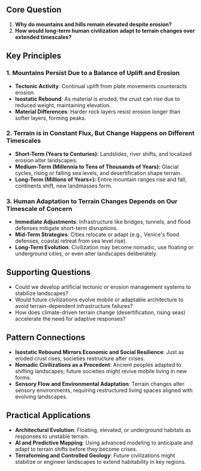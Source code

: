 ## **Core Question**

1. **Why do mountains and hills remain elevated despite erosion?**
2. **How would long-term human civilization adapt to terrain changes over extended timescales?**

## **Key Principles**

### **1. Mountains Persist Due to a Balance of Uplift and Erosion**

- **Tectonic Activity**: Continual uplift from plate movements counteracts erosion.
- **Isostatic Rebound**: As material is eroded, the crust can rise due to reduced weight, maintaining elevation.
- **Material Differences**: Harder rock layers resist erosion longer than softer layers, forming peaks.

### **2. Terrain is in Constant Flux, But Change Happens on Different Timescales**

- **Short-Term (Years to Centuries):** Landslides, river shifts, and localized erosion alter landscapes.
- **Medium-Term (Millennia to Tens of Thousands of Years):** Glacial cycles, rising or falling sea levels, and desertification shape terrain.
- **Long-Term (Millions of Years+):** Entire mountain ranges rise and fall, continents shift, new landmasses form.

### **3. Human Adaptation to Terrain Changes Depends on Our Timescale of Concern**

- **Immediate Adjustments**: Infrastructure like bridges, tunnels, and flood defenses mitigate short-term disruptions.
- **Mid-Term Strategies**: Cities relocate or adapt (e.g., Venice's flood defenses, coastal retreat from sea level rise).
- **Long-Term Evolution**: Civilization may become nomadic, use floating or underground cities, or even alter landscapes deliberately.

## **Supporting Questions**

- Could we develop artificial tectonic or erosion management systems to stabilize landscapes?
- Would future civilizations evolve mobile or adaptable architecture to avoid terrain-dependent infrastructure failures?
- How does climate-driven terrain change (desertification, rising seas) accelerate the need for adaptive responses?

## **Pattern Connections**

- **Isostatic Rebound Mirrors Economic and Social Resilience**: Just as eroded crust rises, societies restructure after crises.
- **Nomadic Civilizations as a Precedent**: Ancient peoples adapted to shifting landscapes; future societies might revive mobile living in new forms.
- **Sensory Flow and Environmental Adaptation**: Terrain changes alter sensory environments, requiring restructured living spaces aligned with evolving landscapes.

## **Practical Applications**

- **Architectural Evolution**: Floating, elevated, or underground habitats as responses to unstable terrain.
- **AI and Predictive Mapping**: Using advanced modeling to anticipate and adapt to terrain shifts before they become crises.
- **Terraforming and Controlled Geology**: Future civilizations might stabilize or engineer landscapes to extend habitability in key regions.